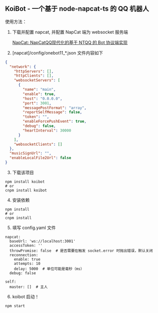 ## KoiBot - 一个基于 node-napcat-ts 的 QQ 机器人

使用方法：

1. 下载并配置 napcat, 并配置 NapCat 端为 websocket 服务端

   [NapCat: NapCatQQ现代化的基于 NTQQ 的 Bot 协议端实现](https://napneko.github.io/)

2. [napcat]/config/onebot11_*.json 文件内容如下

```json
{
  "network": {
    "httpServers": [],
    "httpClients": [],
    "websocketServers": [
      {
        "name": "main",
        "enable": true,
        "host": "0.0.0.0",
        "port": 3001,
        "messagePostFormat": "array",
        "reportSelfMessage": false,
        "token": "",
        "enableForcePushEvent": true,
        "debug": false,
        "heartInterval": 30000
      }
    ],
    "websocketClients": []
  },
  "musicSignUrl": "",
  "enableLocalFile2Url": false
}
```

3. 下载该项目

```
npm install koibot
# or
cnpm install koibot
```

4. 安装依赖

```
npm install
# or
cnpm install 
```

5. 填写 config.yaml 文件

```
napcat:
  baseUrl: 'ws://localhost:3001'
  accessToken: ''
  throwPromise: false  # 是否需要在触发 socket.error 时抛出错误，默认关闭
  reconnection:
    enable: true
    attempts: 10
    delay: 5000  # 单位可能是毫秒（ms）
  debug: false

self:
  master: []  # 主人
```

6. koibot 启动！

```
npm start
```

